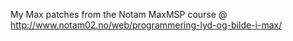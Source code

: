 My Max patches from the Notam MaxMSP course @ http://www.notam02.no/web/programmering-lyd-og-bilde-i-max/